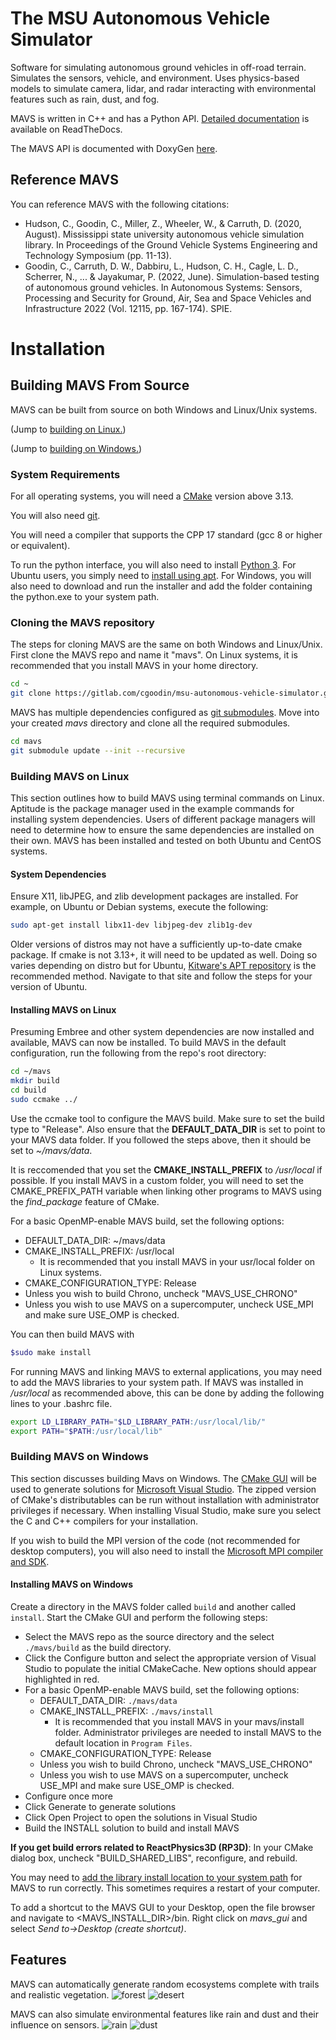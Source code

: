 # The MSU Autonomous Vehicle Simulator

Software for simulating autonomous ground vehicles in off-road terrain. Simulates the sensors, vehicle, and environment. Uses physics-based models to simulate camera, lidar, and radar interacting with environmental features such as rain, dust, and fog.

MAVS is written in C++ and has a Python API. [Detailed documentation](https://mavs-documentation.readthedocs.io/en/latest/) is available on ReadTheDocs.

The MAVS API is documented with DoxyGen [here](https://cgoodin.gitlab.io/msu-autonomous-vehicle-simulator/).

## Reference MAVS
You can reference MAVS with the following citations:
* Hudson, C., Goodin, C., Miller, Z., Wheeler, W., & Carruth, D. (2020, August). Mississippi state university autonomous vehicle simulation library. In Proceedings of the Ground Vehicle Systems Engineering and Technology Symposium (pp. 11-13).
* Goodin, C., Carruth, D. W., Dabbiru, L., Hudson, C. H., Cagle, L. D., Scherrer, N., ... & Jayakumar, P. (2022, June). Simulation-based testing of autonomous ground vehicles. In Autonomous Systems: Sensors, Processing and Security for Ground, Air, Sea and Space Vehicles and Infrastructure 2022 (Vol. 12115, pp. 167-174). SPIE.

# Installation 
## Building MAVS From Source
MAVS can be built from source on both Windows and Linux/Unix systems.
 
(Jump to [building on Linux.](#building-mavs-on-linux))

(Jump to [building on Windows.](#building-mavs-on-windows))

### System Requirements
For all operating systems, you will need a [CMake](https://cmake.org/) version above 3.13.

You will also need [git](https://git-scm.com/download/). 

You will need a compiler that supports the CPP 17 standard (gcc 8 or higher or equivalent).

To run the python interface, you will also need to install [Python 3](https://www.python.org/downloads/release/python-370/). For Ubuntu users, you simply need to [install using apt](https://phoenixnap.com/kb/how-to-install-python-3-ubuntu). For Windows, you will also need to download and run the installer and add the folder containing the python.exe to your system path. 

### Cloning the MAVS repository
The steps for cloning MAVS are the same on both Windows and Linux/Unix. First clone the MAVS repo and name it "mavs". On Linux systems, it is recommended that you install MAVS in your home directory. 
```bash
cd ~
git clone https://gitlab.com/cgoodin/msu-autonomous-vehicle-simulator.git mavs
```
MAVS has multiple dependencies configured as [git submodules](https://git-scm.com/book/en/v2/Git-Tools-Submodules). Move into your created *mavs* directory and clone all the required submodules.
```bash
cd mavs
git submodule update --init --recursive
```

### Building MAVS on Linux
This section outlines how to build MAVS using terminal commands on Linux. Aptitude is the package manager used in the example commands for installing system dependencies. Users of different package managers will need to determine how to ensure the same dependencies are installed on their own. MAVS has been installed and tested on both Ubuntu and CentOS systems.

#### System Dependencies
Ensure X11, libJPEG, and zlib development packages are installed. For example, on Ubuntu or Debian systems, execute the following:
```bash
sudo apt-get install libx11-dev libjpeg-dev zlib1g-dev
```
Older versions of distros may not have a sufficiently up-to-date cmake package. If cmake is not 3.13+, it will need to be updated as well. Doing so varies depending on distro but for Ubuntu, [Kitware's APT repository](https://apt.kitware.com/) is the recommended method. Navigate to that site and follow the steps for your version of Ubuntu.

#### Installing MAVS on Linux
Presuming Embree and other system dependencies are now installed and available, MAVS can now be installed. To build MAVS in the default configuration, run the following from the repo's root directory:
```bash
cd ~/mavs
mkdir build
cd build
sudo ccmake ../
```
Use the ccmake tool to configure the MAVS build. Make sure to set the build type to "Release". Also ensure that the **DEFAULT_DATA_DIR** is set to point to your MAVS data folder. If you followed the steps above, then it should be set to *~/mavs/data*. 

It is reccomended that you set the **CMAKE_INSTALL_PREFIX** to */usr/local* if possible. If you install MAVS in a custom folder, you will need to set the CMAKE_PREFIX_PATH variable when linking other programs to MAVS using the *find_package* feature of CMake.

For a basic OpenMP-enable MAVS build, set the following options:
  * DEFAULT_DATA_DIR: ~/mavs/data
  * CMAKE_INSTALL_PREFIX: /usr/local
    * It is recommended that you install MAVS in your usr/local folder on Linux systems.
  * CMAKE_CONFIGURATION_TYPE: Release
  * Unless you wish to build Chrono, uncheck "MAVS_USE_CHRONO"
  * Unless you wish to use MAVS on a supercomputer, uncheck USE_MPI and make sure USE_OMP is checked.

You can then build MAVS with
```bash
$sudo make install
```

For running MAVS and linking MAVS to external applications, you may need to add the MAVS libraries to your system path. If MAVS was installed in */usr/local* as recommended above, this can be done by adding the following lines to your .bashrc file.
```bash
export LD_LIBRARY_PATH="$LD_LIBRARY_PATH:/usr/local/lib/"
export PATH="$PATH:/usr/local/lib"
```

### Building MAVS on Windows
This section discusses building Mavs on Windows. The [CMake GUI](https://cmake.org/download/) will be used to generate solutions for [Microsoft Visual Studio](https://www.visualstudio.com/downloads/). The zipped version of CMake's distributables can be run without installation with administrator privileges if necessary. When installing Visual Studio, make sure you select the C and C++ compilers for your installation.

If you wish to build the MPI version of the code (not recommended for desktop computers), you will also need to install the [Microsoft MPI compiler and SDK](https://www.microsoft.com/en-us/download/details.aspx?id=56727).

#### Installing MAVS on Windows
Create a directory in the MAVS folder called `build` and another called `install`. Start the CMake GUI and perform the following steps:

* Select the MAVS repo as the source directory and the select `./mavs/build` as the build directory.
* Click the Configure button and select the appropriate version of Visual Studio to populate the initial CMakeCache. New options should appear highlighted in red.
* For a basic OpenMP-enable MAVS build, set the following options:
  * DEFAULT_DATA_DIR: `./mavs/data`
  * CMAKE_INSTALL_PREFIX: `./mavs/install`
    * It is recommended that you install MAVS in your mavs/install folder. Administrator privileges are needed to install MAVS to the default location in `Program Files`.
  * CMAKE_CONFIGURATION_TYPE: Release
  * Unless you wish to build Chrono, uncheck "MAVS_USE_CHRONO"
  * Unless you wish to use MAVS on a supercomputer, uncheck USE_MPI and make sure USE_OMP is checked.    
* Configure once more
* Click Generate to generate solutions
* Click Open Project to open the solutions in Visual Studio
* Build the INSTALL solution to build and install MAVS

**If you get build errors related to ReactPhysics3D (RP3D)**: In your CMake dialog box, uncheck "BUILD_SHARED_LIBS", reconfigure, and rebuild.

You may need to [add the library install location to your system path](./InstallingMavsBinaries.md) for MAVS to run correctly. This sometimes requires a restart of your computer.

To add a shortcut to the MAVS GUI to your Desktop, open the file browser and navigate to <MAVS_INSTALL_DIR>/bin. Right click on *mavs_gui* and select *Send to->Desktop (create shortcut)*.

## Features
MAVS can automatically generate random ecosystems complete with trails and realistic vegetation.
![forest](docs/screenshots/mrzr_forest.png)
![desert](docs/screenshots/mavs_desert.png)

MAVS can also simulate environmental features like rain and dust and their influence on sensors.
![rain](docs/screenshots/warthog_fog.png)
![dust](docs/screenshots/forester_snow.png)

